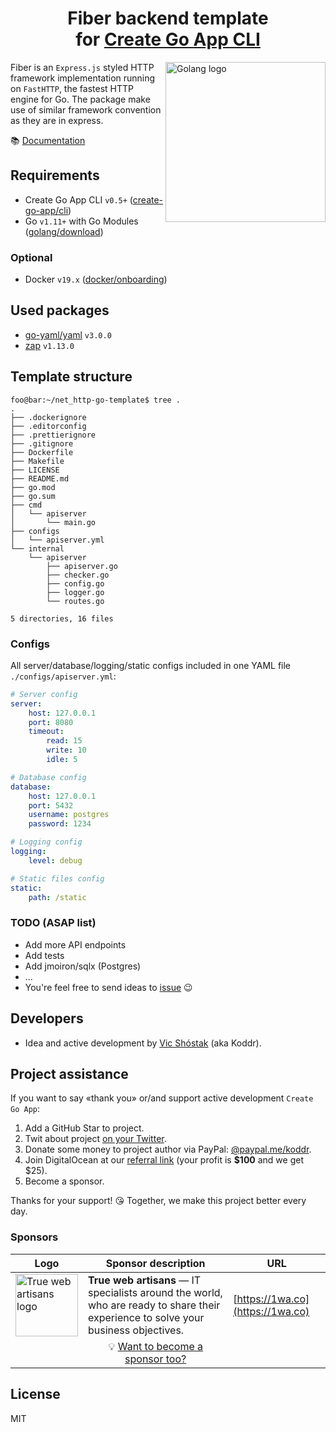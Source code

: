 <h1 align="center">Fiber backend template<br/>for <a href="https://github.com/create-go-app">Create Go App CLI</a></h1>

<img align="right" width="256px" src="https://golang.org/lib/godoc/images/go-logo-blue.svg" alt="Golang logo" />

Fiber is an `Express.js` styled HTTP framework implementation running on `FastHTTP`, the fastest HTTP engine for Go. The package make use of similar framework convention as they are in express.

📚 [Documentation](https://gofiber.github.io/fiber)

## Requirements

- Create Go App CLI `v0.5+` ([create-go-app/cli](https://github.com/create-go-app/cli))
- Go `v1.11+` with Go Modules ([golang/download](https://golang.org/dl/))

### Optional

- Docker `v19.x` ([docker/onboarding](https://hub.docker.com/?overlay=onboarding))

## Used packages

- [go-yaml/yaml](https://github.com/go-yaml/yaml) `v3.0.0`
- [zap](https://go.uber.org/zap) `v1.13.0`

## Template structure

```console
foo@bar:~/net_http-go-template$ tree .
.
├── .dockerignore
├── .editorconfig
├── .prettierignore
├── .gitignore
├── Dockerfile
├── Makefile
├── LICENSE
├── README.md
├── go.mod
├── go.sum
├── cmd
│   └── apiserver
│       └── main.go
├── configs
│   └── apiserver.yml
└── internal
    └── apiserver
        ├── apiserver.go
        ├── checker.go
        ├── config.go
        ├── logger.go
        └── routes.go

5 directories, 16 files
```

### Configs

All server/database/logging/static configs included in one YAML file `./configs/apiserver.yml`:

```yaml
# Server config
server:
    host: 127.0.0.1
    port: 8080
    timeout:
        read: 15
        write: 10
        idle: 5

# Database config
database:
    host: 127.0.0.1
    port: 5432
    username: postgres
    password: 1234

# Logging config
logging:
    level: debug

# Static files config
static:
    path: /static

```

### TODO (ASAP list)

- Add more API endpoints
- Add tests
- Add jmoiron/sqlx (Postgres)
- ...
- You're feel free to send ideas to [issue](https://github.com/create-go-app/net_http-go-template/issues/new/choose) 😉

## Developers

- Idea and active development by [Vic Shóstak](https://github.com/koddr) (aka Koddr).

## Project assistance

If you want to say «thank you» or/and support active development `Create Go App`:

1. Add a GitHub Star to project.
2. Twit about project [on your Twitter](https://twitter.com/intent/tweet?text=Set%20up%20a%20new%20Go%20%28Golang%29%20full%20stack%20app%20by%20running%20one%20CLI%20command%21%26url%3Dhttps%3A%2F%2Fgithub.com%2Fcreate-go-app).
3. Donate some money to project author via PayPal: [@paypal.me/koddr](https://paypal.me/koddr?locale.x=en_EN).
4. Join DigitalOcean at our [referral link](https://m.do.co/c/b41859fa9b6e) (your profit is **$100** and we get $25).
5. Become a sponsor.

Thanks for your support! 😘 Together, we make this project better every day.

### Sponsors

| Logo                                                                                                                                                              | Sponsor description                                                                                                                 | URL                              |
| ----------------------------------------------------------------------------------------------------------------------------------------------------------------- | ----------------------------------------------------------------------------------------------------------------------------------- | -------------------------------- |
| <img align="center" width="100px" src="https://raw.githubusercontent.com/create-go-app/cli/master/images/sponsors/1wa.co_logo.png" alt="True web artisans logo"/> | **True web artisans** — IT specialists around the world, who are ready to share their experience to solve your business objectives. | [https://1wa.co](https://1wa.co) |
|                                                                                                                                                                   | <div align="center">💡 <a href="mailto:truewebartisans@gmail.com">Want to become a sponsor too?</a></div>                           |                                  |

## License

MIT
